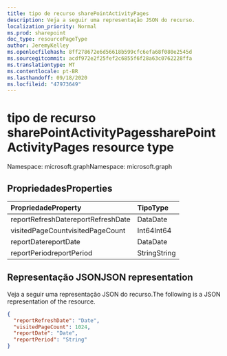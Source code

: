 ```yaml
---
title: tipo de recurso sharePointActivityPages
description: Veja a seguir uma representação JSON do recurso.
localization_priority: Normal
ms.prod: sharepoint
doc_type: resourcePageType
author: JeremyKelley
ms.openlocfilehash: 8ff278672e6d56618b599cfc6efa68f080e2545d
ms.sourcegitcommit: acdf972e2f25fef2c6855f6f28a63c0762228ffa
ms.translationtype: MT
ms.contentlocale: pt-BR
ms.lasthandoff: 09/18/2020
ms.locfileid: "47973649"
---
```

# <a name="sharepointactivitypages-resource-type"></a><span data-ttu-id="d030c-103">tipo de recurso sharePointActivityPages</span><span class="sxs-lookup"><span data-stu-id="d030c-103">sharePointActivityPages resource type</span></span>

<span data-ttu-id="d030c-104">Namespace: microsoft.graph</span><span class="sxs-lookup"><span data-stu-id="d030c-104">Namespace: microsoft.graph</span></span>

## <a name="properties"></a><span data-ttu-id="d030c-105">Propriedades</span><span class="sxs-lookup"><span data-stu-id="d030c-105">Properties</span></span>

| <span data-ttu-id="d030c-106">Propriedade</span><span class="sxs-lookup"><span data-stu-id="d030c-106">Property</span></span>          | <span data-ttu-id="d030c-107">Tipo</span><span class="sxs-lookup"><span data-stu-id="d030c-107">Type</span></span>   |
| :---------------- | :----- |
| <span data-ttu-id="d030c-108">reportRefreshDate</span><span class="sxs-lookup"><span data-stu-id="d030c-108">reportRefreshDate</span></span> | <span data-ttu-id="d030c-109">Data</span><span class="sxs-lookup"><span data-stu-id="d030c-109">Date</span></span>   |
| <span data-ttu-id="d030c-110">visitedPageCount</span><span class="sxs-lookup"><span data-stu-id="d030c-110">visitedPageCount</span></span>  | <span data-ttu-id="d030c-111">Int64</span><span class="sxs-lookup"><span data-stu-id="d030c-111">Int64</span></span>  |
| <span data-ttu-id="d030c-112">reportDate</span><span class="sxs-lookup"><span data-stu-id="d030c-112">reportDate</span></span>        | <span data-ttu-id="d030c-113">Data</span><span class="sxs-lookup"><span data-stu-id="d030c-113">Date</span></span>   |
| <span data-ttu-id="d030c-114">reportPeriod</span><span class="sxs-lookup"><span data-stu-id="d030c-114">reportPeriod</span></span>      | <span data-ttu-id="d030c-115">String</span><span class="sxs-lookup"><span data-stu-id="d030c-115">String</span></span> |

## <a name="json-representation"></a><span data-ttu-id="d030c-116">Representação JSON</span><span class="sxs-lookup"><span data-stu-id="d030c-116">JSON representation</span></span>

<span data-ttu-id="d030c-117">Veja a seguir uma representação JSON do recurso.</span><span class="sxs-lookup"><span data-stu-id="d030c-117">The following is a JSON representation of the resource.</span></span>

<!-- {
  "blockType": "resource",
  "@odata.type": "microsoft.graph.sharePointActivityPages"
} -->

```json
{
  "reportRefreshDate": "Date",
  "visitedPageCount": 1024,
  "reportDate": "Date",
  "reportPeriod": "String"
}
```


